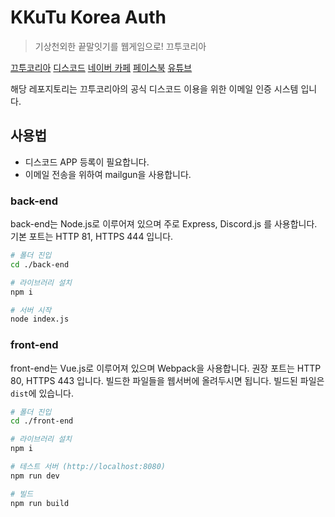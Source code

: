 # KKuTu Korea Auth
> 기상천외한 끝말잇기를 웹게임으로! 끄투코리아

[끄투코리아](https://kkutu.co.kr)
[디스코드](https://kkutu.co.kr/discord)
[네이버 카페](http://cafe.naver.com/kkutukorea)
[페이스북](https://fb.com/kkutukorea)
[유튜브](https://www.youtube.com/%EB%81%84%ED%88%AC%EC%BD%94%EB%A6%AC%EC%95%84)

해당 레포지토리는 끄투코리아의 공식 디스코드 이용을 위한 이메일 인증 시스템 입니다.

## 사용법

* 디스코드 APP 등록이 필요합니다.
* 이메일 전송을 위하여 mailgun을 사용합니다.

### back-end
back-end는 Node.js로 이루어져 있으며 주로 Express, Discord.js 를 사용합니다.
기본 포트는 HTTP 81, HTTPS 444 입니다.

``` bash
# 폴더 진입
cd ./back-end

# 라이브러리 설치
npm i

# 서버 시작
node index.js
```
### front-end
front-end는 Vue.js로 이루어져 있으며 Webpack을 사용합니다.
권장 포트는 HTTP 80, HTTPS 443 입니다.
빌드한 파일들을 웹서버에 올려두시면 됩니다. 빌드된 파일은 ```dist```에 있습니다.

``` bash
# 폴더 진입
cd ./front-end

# 라이브러리 설치
npm i

# 테스트 서버 (http://localhost:8080)
npm run dev

# 빌드
npm run build
```

